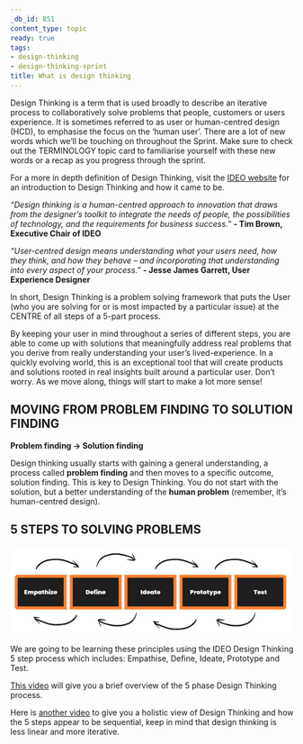 ```yaml
---
_db_id: 851
content_type: topic
ready: true
tags:
- design-thinking
- design-thinking-sprint
title: What is design thinking
---
```

Design Thinking is a term that is used broadly to describe an iterative process to collaboratively solve problems that people, customers or users experience.  It is sometimes referred to as user or human-centred design (HCD), to emphasise the focus on the ‘human user’. There are a lot of new words which we’ll be touching on throughout the Sprint. Make sure to check out the TERMINOLOGY topic card to familiarise yourself with these new words or a recap as you progress through the sprint.

For a more in depth definition of Design Thinking, visit the [IDEO website](https://designthinking.ideo.com/) for an introduction to Design Thinking and how it came to be. 

*“Design thinking is a human-centred approach to innovation that draws from the designer’s toolkit to integrate the needs of people, the possibilities of technology, and the requirements for business success.”*
**- Tim Brown, Executive Chair of  IDEO**

*“User-centred design means understanding what your users need, how they think, and how they behave – and incorporating that understanding into every aspect of your process.”*  **- Jesse James Garrett, User Experience Designer**

In short, Design Thinking is a problem solving framework that puts the User (who you are solving for or is most impacted by a particular issue) at the CENTRE of all steps of a 5-part process. 

By keeping your user in mind throughout a series of different steps, you are able to come up with solutions that meaningfully address real problems that you derive from really understanding your user’s lived-experience. In a quickly evolving world, this is an exceptional tool that will create products and solutions rooted in real insights built around a particular user. Don’t worry. As we move along, things will start to make a lot more sense! 

## MOVING FROM PROBLEM FINDING TO SOLUTION FINDING

**Problem finding → Solution finding**

Design thinking usually starts with gaining a general understanding, a process called **problem finding** and then moves to a specific outcome, solution finding. This is key to Design Thinking. You do not start with the solution, but a better understanding of the **human problem** (remember, it’s human-centred design).

## 5 STEPS TO SOLVING PROBLEMS 

![5-steps-to-problem-solving](5_Steps_to_Solving_Problems.png)

We are going to be learning these principles using the IDEO Design Thinking 5 step process which includes: Empathise, Define, Ideate, Prototype and Test.

[This video](https://www.youtube.com/watch?v=bpVzgW8TUQ0) will give you a brief overview of the 5 phase Design Thinking process.

Here is [another video](https://www.youtube.com/watch?v=-ySx-S5FcCI) to give you a holistic view of Design Thinking and how the 5 steps appear to be  sequential, keep in mind that design thinking is less linear and more iterative.
